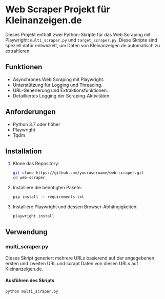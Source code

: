 # Web Scraper Projekt für Kleinanzeigen.de

Dieses Projekt enthält zwei Python-Skripte für das Web Scraping mit Playwright: `multi_scraper.py` und `target_scraper.py`. Diese Skripte sind speziell dafür entwickelt, um Daten von Kleinanzeigen.de automatisch zu extrahieren.

## Funktionen

- Asynchrones Web Scraping mit Playwright.
- Unterstützung für Logging und Threading.
- URL-Generierung und Extraktionsfunktionen.
- Detailliertes Logging der Scraping-Aktivitäten.

## Anforderungen

- Python 3.7 oder höher
- Playwright
- Tqdm

## Installation

1. Klone das Repository:
    ```sh
    git clone https://github.com/yourusername/web-scraper.git
    cd web-scraper
    ```

2. Installiere die benötigten Pakete:
    ```sh
    pip install -r requirements.txt
    ```

3. Installiere Playwright und dessen Browser-Abhängigkeiten:
    ```sh
    playwright install
    ```

## Verwendung

### multi_scraper.py

Dieses Skript generiert mehrere URLs basierend auf der angegebenen ersten und zweiten URL und scrapt Daten von diesen URLs auf Kleinanzeigen.de.

#### Ausführen des Skripts

```sh
python multi_scraper.py
